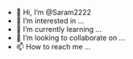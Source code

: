 - 👋 Hi, I’m @Saram2222
- 👀 I’m interested in ...
- 🌱 I’m currently learning ...
- 💞️ I’m looking to collaborate on ...
- 📫 How to reach me ...

<!---
Saram2222/Saram2222 is a ✨ special ✨ repository because its `README.md` (this file) appears on your GitHub profile.
You can click the Preview link to take a look at your changessa
saram

--->
